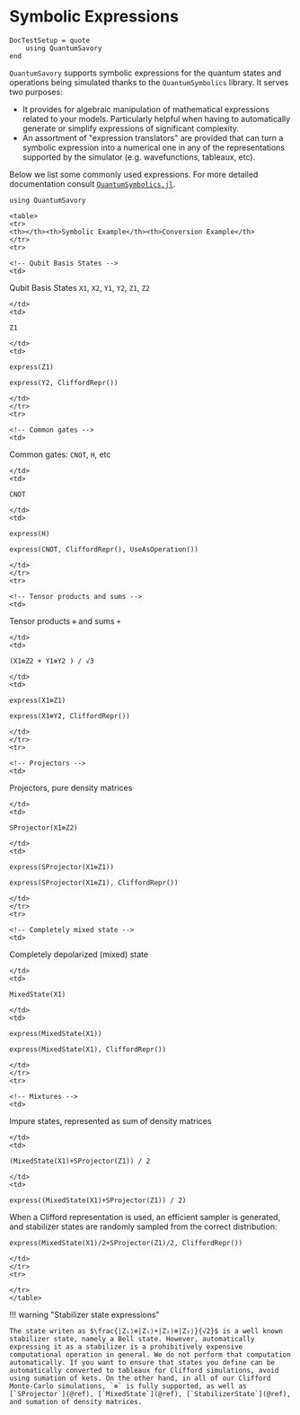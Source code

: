 # Symbolic Expressions

```@meta
DocTestSetup = quote
    using QuantumSavory
end
```

`QuantumSavory` supports symbolic expressions for the quantum states and operations being simulated thanks to the `QuantumSymbolics` library. It serves two purposes:

- It provides for algebraic manipulation of mathematical expressions related to your models. Particularly helpful when having to automatically generate or simplify expressions of significant complexity.
- An assortment of "expression translators" are provided that can turn a symbolic expression into a numerical one in any of the representations supported by the simulator (e.g. wavefunctions, tableaux, etc).

Below we list some commonly used expressions. For more detailed documentation consult [`QuantumSymbolics.jl`](https://quantumsavory.github.io/QuantumSymbolics.jl/dev/).

```@setup symb
using QuantumSavory
```


```@raw html
<table>
<tr>
<th></th><th>Symbolic Example</th><th>Conversion Example</th>
</tr>
<tr>
```

```@raw html
<!-- Qubit Basis States -->
<td>
```
Qubit Basis States
`X1`, `X2`, `Y1`, `Y2`, `Z1`, `Z2`
```@raw html
</td>
<td>
```
```@example symb
Z1
```
```@raw html
</td>
<td>
```
```@example symb
express(Z1)
```
```@example symb
express(Y2, CliffordRepr())
```
```@raw html
</td>
</tr>
<tr>
```

```@raw html
<!-- Common gates -->
<td>
```
Common gates: `CNOT`, `H`, etc
```@raw html
</td>
<td>
```
```@example symb
CNOT
```
```@raw html
</td>
<td>
```
```@example symb
express(H)
```
```@example symb
express(CNOT, CliffordRepr(), UseAsOperation())
```
```@raw html
</td>
</tr>
<tr>
```

```@raw html
<!-- Tensor products and sums -->
<td>
```
Tensor products `⊗` and sums `+`
```@raw html
</td>
<td>
```
```@example symb
(X1⊗Z2 + Y1⊗Y2 ) / √3
```
```@raw html
</td>
<td>
```
```@example symb
express(X1⊗Z1)
```
```@example symb
express(X1⊗Y2, CliffordRepr())
```
```@raw html
</td>
</tr>
<tr>
```

```@raw html
<!-- Projectors -->
<td>
```
Projectors, pure density matrices
```@raw html
</td>
<td>
```
```@example symb
SProjector(X1⊗Z2)
```
```@raw html
</td>
<td>
```
```@example symb
express(SProjector(X1⊗Z1))
```
```@example symb
express(SProjector(X1⊗Z1), CliffordRepr())
```
```@raw html
</td>
</tr>
<tr>
```

```@raw html
<!-- Completely mixed state -->
<td>
```
Completely depolarized (mixed) state
```@raw html
</td>
<td>
```
```@example symb
MixedState(X1)
```
```@raw html
</td>
<td>
```
```@example symb
express(MixedState(X1))
```
```@example symb
express(MixedState(X1), CliffordRepr())
```
```@raw html
</td>
</tr>
<tr>
```

```@raw html
<!-- Mixtures -->
<td>
```
Impure states, represented as sum of density matrices
```@raw html
</td>
<td>
```
```@example symb
(MixedState(X1)+SProjector(Z1)) / 2
```
```@raw html
</td>
<td>
```
```@example symb
express((MixedState(X1)+SProjector(Z1)) / 2)
```
When a Clifford representation is used, an efficient sampler is generated, and stabilizer states are randomly sampled from the correct distribution:
```@example symb
express(MixedState(X1)/2+SProjector(Z1)/2, CliffordRepr())
```
```@raw html
</td>
</tr>
<tr>
```

```@raw html
</tr>
</table>
```

!!! warning "Stabilizer state expressions"

    The state writen as $\frac{|Z₁⟩⊗|Z₁⟩+|Z₂⟩⊗|Z₂⟩}{√2}$ is a well known stabilizer state, namely a Bell state. However, automatically expressing it as a stabilizer is a prohibitively expensive computational operation in general. We do not perform that computation automatically. If you want to ensure that states you define can be automatically converted to tableaux for Clifford simulations, avoid using sumation of kets. On the other hand, in all of our Clifford Monte-Carlo simulations, `⊗` is fully supported, as well as [`SProjector`](@ref), [`MixedState`](@ref), [`StabilizerState`](@ref), and sumation of density matrices.
